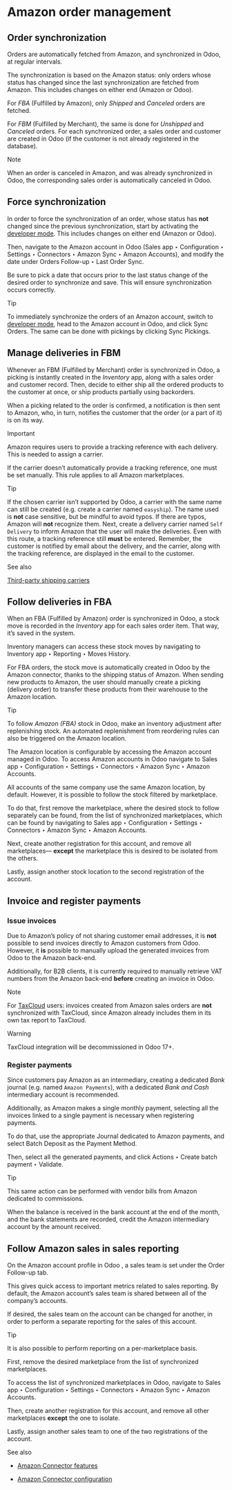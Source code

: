 # Amazon order management

## Order synchronization

Orders are automatically fetched from Amazon, and synchronized in Odoo, at
regular intervals.

The synchronization is based on the Amazon status: only orders whose status
has changed since the last synchronization are fetched from Amazon. This
includes changes on either end (Amazon or Odoo).

For _FBA_ (Fulfilled by Amazon), only _Shipped_ and _Canceled_ orders are
fetched.

For _FBM_ (Fulfilled by Merchant), the same is done for _Unshipped_ and
_Canceled_ orders. For each synchronized order, a sales order and customer are
created in Odoo (if the customer is not already registered in the database).

Note

When an order is canceled in Amazon, and was already synchronized in Odoo, the
corresponding sales order is automatically canceled in Odoo.

## Force synchronization

In order to force the synchronization of an order, whose status has **not**
changed since the previous synchronization, start by activating the [developer
mode](../../../general/developer_mode.html#developer-mode). This includes
changes on either end (Amazon or Odoo).

Then, navigate to the Amazon account in Odoo (Sales app ‣ Configuration ‣
Settings ‣ Connectors ‣ Amazon Sync ‣ Amazon Accounts), and modify the date
under Orders Follow-up ‣ Last Order Sync.

Be sure to pick a date that occurs prior to the last status change of the
desired order to synchronize and save. This will ensure synchronization occurs
correctly.

Tip

To immediately synchronize the orders of an Amazon account, switch to
[developer mode](../../../general/developer_mode.html#developer-mode), head to
the Amazon account in Odoo, and click Sync Orders. The same can be done with
pickings by clicking Sync Pickings.

## Manage deliveries in FBM

Whenever an FBM (Fulfilled by Merchant) order is synchronized in Odoo, a
picking is instantly created in the _Inventory_ app, along with a sales order
and customer record. Then, decide to either ship all the ordered products to
the customer at once, or ship products partially using backorders.

When a picking related to the order is confirmed, a notification is then sent
to Amazon, who, in turn, notifies the customer that the order (or a part of
it) is on its way.

Important

Amazon requires users to provide a tracking reference with each delivery. This
is needed to assign a carrier.

If the carrier doesn’t automatically provide a tracking reference, one must be
set manually. This rule applies to all Amazon marketplaces.

Tip

If the chosen carrier isn’t supported by Odoo, a carrier with the same name
can still be created (e.g. create a carrier named `easyship`). The name used
is **not** case sensitive, but be mindful to avoid typos. If there are typos,
Amazon will **not** recognize them. Next, create a delivery carrier named
`Self Delivery` to inform Amazon that the user will make the deliveries. Even
with this route, a tracking reference still **must** be entered. Remember, the
customer is notified by email about the delivery, and the carrier, along with
the tracking reference, are displayed in the email to the customer.

See also

[Third-party shipping
carriers](../../../inventory_and_mrp/inventory/shipping_receiving/setup_configuration/third_party_shipper.html)

## Follow deliveries in FBA

When an FBA (Fulfilled by Amazon) order is synchronized in Odoo, a stock move
is recorded in the _Inventory_ app for each sales order item. That way, it’s
saved in the system.

Inventory managers can access these stock moves by navigating to Inventory app
‣ Reporting ‣ Moves History.

For FBA orders, the stock move is automatically created in Odoo by the Amazon
connector, thanks to the shipping status of Amazon. When sending new products
to Amazon, the user should manually create a picking (delivery order) to
transfer these products from their warehouse to the Amazon location.

Tip

To follow _Amazon (FBA)_ stock in Odoo, make an inventory adjustment after
replenishing stock. An automated replenishment from reordering rules can also
be triggered on the Amazon location.

The Amazon location is configurable by accessing the Amazon account managed in
Odoo. To access Amazon accounts in Odoo navigate to Sales app ‣ Configuration
‣ Settings ‣ Connectors ‣ Amazon Sync ‣ Amazon Accounts.

All accounts of the same company use the same Amazon location, by default.
However, it is possible to follow the stock filtered by marketplace.

To do that, first remove the marketplace, where the desired stock to follow
separately can be found, from the list of synchronized marketplaces, which can
be found by navigating to Sales app ‣ Configuration ‣ Settings ‣ Connectors ‣
Amazon Sync ‣ Amazon Accounts.

Next, create another registration for this account, and remove all
marketplaces— **except** the marketplace this is desired to be isolated from
the others.

Lastly, assign another stock location to the second registration of the
account.

## Invoice and register payments

### Issue invoices

Due to Amazon’s policy of not sharing customer email addresses, it is **not**
possible to send invoices directly to Amazon customers from Odoo. However, it
**is** possible to manually upload the generated invoices from Odoo to the
Amazon back-end.

Additionally, for B2B clients, it is currently required to manually retrieve
VAT numbers from the Amazon back-end **before** creating an invoice in Odoo.

Note

For [TaxCloud](../../../finance/accounting/taxes/taxcloud.html) users:
invoices created from Amazon sales orders are **not** synchronized with
TaxCloud, since Amazon already includes them in its own tax report to
TaxCloud.

Warning

TaxCloud integration will be decommissioned in Odoo 17+.

### Register payments

Since customers pay Amazon as an intermediary, creating a dedicated _Bank_
journal (e.g. named `Amazon Payments`), with a dedicated _Bank and Cash_
intermediary account is recommended.

Additionally, as Amazon makes a single monthly payment, selecting all the
invoices linked to a single payment is necessary when registering payments.

To do that, use the appropriate Journal dedicated to Amazon payments, and
select Batch Deposit as the Payment Method.

Then, select all the generated payments, and click Actions ‣ Create batch
payment ‣ Validate.

Tip

This same action can be performed with vendor bills from Amazon dedicated to
commissions.

When the balance is received in the bank account at the end of the month, and
the bank statements are recorded, credit the Amazon intermediary account by
the amount received.

## Follow Amazon sales in sales reporting

On the Amazon account profile in Odoo , a sales team is set under the Order
Follow-up tab.

This gives quick access to important metrics related to sales reporting. By
default, the Amazon account’s sales team is shared between all of the
company’s accounts.

If desired, the sales team on the account can be changed for another, in order
to perform a separate reporting for the sales of this account.

Tip

It is also possible to perform reporting on a per-marketplace basis.

First, remove the desired marketplace from the list of synchronized
marketplaces.

To access the list of synchronized marketplaces in Odoo, navigate to Sales app
‣ Configuration ‣ Settings ‣ Connectors ‣ Amazon Sync ‣ Amazon Accounts.

Then, create another registration for this account, and remove all other
marketplaces **except** the one to isolate.

Lastly, assign another sales team to one of the two registrations of the
account.

See also

  * [Amazon Connector features](features.html)

  * [Amazon Connector configuration](setup.html)

